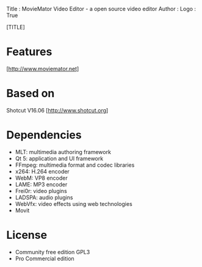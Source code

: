 Title         : MovieMator Video Editor - a open source video editor
Author        : 
Logo          : True

[TITLE]

# Features 

[http://www.moviemator.net]

# Based on 

Shotcut V16.06  [http://www.shotcut.org]

# Dependencies

  *  MLT: multimedia authoring framework
  *  Qt 5: application and UI framework
  *  FFmpeg: multimedia format and codec libraries
  *  x264: H.264 encoder
  *  WebM: VP8 encoder
  *  LAME: MP3 encoder
  *  Frei0r: video plugins
  *  LADSPA: audio plugins
  *  WebVfx: video effects using web technologies
  *  Movit

#  License
* Community free edition  GPL3
* Pro  Commercial edition

[http://www.moviemator.net]: http://www.moviemator.net
[http://www.shotcut.org]: http://www.shotcut.org
